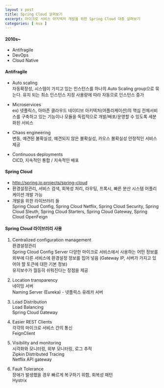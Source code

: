 ```yaml
---
layout : post
title: Spring Cloud 살펴보기
excerpt: 마이크로 서비스 아키텍처 개발을 위한 Spring Cloud 대충 살펴보기
categories: [ msa ]
---
```


#### 2010s~
* Antifragile
* DevOps
* Cloud Native
  
#### Antifragile
* Auto scaling  
자동확장성, 시스템이 가지고 있는 인스턴스를 하나의 Auto Scaling group으로 묶는다.
유지 되는 최소 인스턴스 지정
사용량에 따라 자동으로 인스턴스 증가
    
* Microservices  
ex) 넷플릭스, 아마존
클라우드 네이티브 아키텍처(어플리케이션)의 핵심
전체서비스를 구축하고 있는 기능이나 모듈을 독립적으로 개발/배포/운영할 수 있도록 세분화된 서비스
  
* Chaos engineering  
  변동, 예견된 불확실성, 예견되지 않은 불확실성, 카오스 불확실성
  안정적인 서비스 제공  
  
* Continuous deployments  
CICD, 지속적인 통합 / 지속적인 배포  
  
#### Spring Cloud 
* <http://spring.io.projects/spring-cloud>
* 환경설정관리, 서비스 검색, 회복성 처리, 라우팅, 프록시, 빠른 분산 시스템 어플리케이션 개발 가능
* 개발을 위한 라이브러리 들  
Spring Cloud Config, Spring Cloud Netflix, Spring Cloud Security, Spring Cloud Sleuth, Spring Cloud Starters, Spring Cloud Gateway, Spring Cloud OpenFeign


#### Spring Cloud 라이브러리 사용
1. Centralized configuration management  
환경설정관리  
Spring Cloud Config Server
다양한 마이크로 서비스에서 사용하는 어떤 정보를 
외부에 다른 서비스에 환경설정 정보를 집어 넣음 (Gateway IP, 서버가 가지고 있어야 할 토큰에 대한 기본 정보)  
유지보수가 월등히 쉬워진다는 장점을 제공
  
2. Location transparency  
네이밍 서버  
Naming Server (Eureka) - 넷플릭스 유레카 서버
  
3. Load Distribution   
Load Balancing    
Spring Cloud Gateway
  
4. Easier REST Clients  
각각의 마이크로 서비스 간의 통신  
FeignClient  
  
5. Visibility and monitoring  
시각화와 모니터링, 외부 모니터링, 로그 추적  
Zipkin Distributed Tracing  
Netflix API gateway  
  
6. Fault Tolerance  
장애가 발생했을 경우 빠르게 복구하기 위함, 회복성 패턴  
Hystrix
